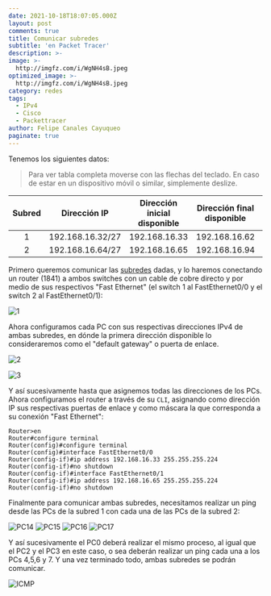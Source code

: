 ```yaml
---
date: 2021-10-18T18:07:05.000Z
layout: post
comments: true
title: Comunicar subredes
subtitle: 'en Packet Tracer'
description: >-
image: >-
  http://imgfz.com/i/WgNH4sB.jpeg
optimized_image: >-
  http://imgfz.com/i/WgNH4sB.jpeg
category: redes
tags:
  - IPv4
  - Cisco
  - Packettracer
author: Felipe Canales Cayuqueo
paginate: true
---
```

Tenemos los siguientes datos:

>Para ver tabla completa moverse con las flechas del teclado. En caso de estar en un dispositivo móvil o similar, simplemente deslize.

| Subred | Dirección IP | Dirección inicial disponible | Dirección final disponible | Dirección broadcast | Máscara |
| :--------: | :--------: | :-------: | :-------: | :-------: | :-------: |
| 1 | 192.168.16.32/27 | 192.168.16.33 | 192.168.16.62 | 192.168.16.63 | 255.255.255.224 |
| 2 | 192.168.16.64/27 | 192.168.16.65 | 192.168.16.94 | 192.168.16.95 | 255.255.255.224 |

Primero queremos comunicar las [subredes](https://nptg24.github.io/subredes/) dadas, y lo haremos conectando un router (1841) a ambos switches con un cable de cobre directo y por medio de sus respectivos "Fast Ethernet" (el switch 1 al FastEthernet0/0 y el switch 2 al FastEthernet0/1):

![1](http://imgfz.com/i/q2mIHzv.png)

Ahora configuramos cada PC con sus respectivas direcciones IPv4 de ambas subredes, en dónde la primera dirección disponible lo consideraremos como el "default gateway" o puerta de enlace.

![2](http://imgfz.com/i/XyxMDBw.png)

![3](http://imgfz.com/i/Ts5MuEv.png)

Y así sucesivamente hasta que asignemos todas las direcciones de los PCs. Ahora configuramos el router a través de su ```CLI```, asignando como dirección IP sus respectivas puertas de enlace y como máscara la que corresponda a su conexión "Fast Ethernet":

```cli
Router>en
Router#configure terminal
Router(config)#configure terminal
Router(config)#interface FastEthernet0/0
Router(config-if)#ip address 192.168.16.33 255.255.255.224
Router(config-if)#no shutdown
Router(config-if)#interface FastEthernet0/1
Router(config-if)#ip address 192.168.16.65 255.255.255.224
Router(config-if)#no shutdown
```

Finalmente para comunicar ambas subredes, necesitamos realizar un ping desde las PCs de la subred 1 con cada una de las PCs de la subred 2:

![PC14](http://imgfz.com/i/bsZKydu.png)
![PC15](http://imgfz.com/i/X9vMLHG.png)
![PC16](http://imgfz.com/i/uafVcAM.png)
![PC17](http://imgfz.com/i/pBFj1lh.png)

Y así sucesivamente el PC0 deberá realizar el mismo proceso, al igual que el PC2 y el PC3 en este caso, o sea deberán realizar un ping cada una a los PCs 4,5,6 y 7. Y una vez terminado todo, ambas subredes se podrán comunicar.

![ICMP](http://imgfz.com/i/yJd4SkB.png)
